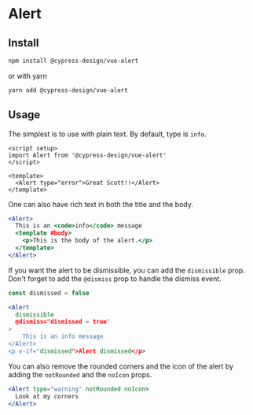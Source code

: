 # Alert

## Install

```bash
npm install @cypress-design/vue-alert
```

or with yarn

```bash
yarn add @cypress-design/vue-alert
```

## Usage

The simplest is to use with plain text. By default, type is `info`.

```vue live
<script setup>
import Alert from '@cypress-design/vue-alert'
</script>

<template>
  <Alert type="error">Great Scott!!</Alert>
</template>
```

One can also have rich text in both the title and the body.

```jsx live
<Alert>
  This is an <code>info</code> message
  <template #body>
    <p>This is the body of the alert.</p>
  </template>
</Alert>
```

If you want the alert to be dismissible, you can add the `dismissible` prop. Don't forget to add the `@dismiss` prop to handle the dismiss event.

```jsx live
const dismissed = false

<Alert
  dismissible
  @dismiss="dismissed = true"
>
	This is an info message
</Alert>
<p v-if="dismissed">Alert dismissed</p>
```

You can also remove the rounded corners and the icon of the alert by adding the `notRounded` and the `noIcon` props.

```jsx live
<Alert type="warning" notRounded noIcon>
  Look at my corners
</Alert>
```
